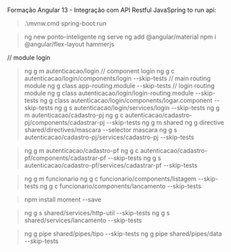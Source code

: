 Formação Angular 13 - Integração com API Restful JavaSpring
to run api:
>	.\mvnw.cmd spring-boot:run

>	ng new ponto-inteligente
>	ng serve 
>	ng add @angular/material
>	npm i @angular/flex-layout hammerjs

// module login
>	ng g m autenticacao/login
// component login
>	ng g c autenticacao/login/components/login --skip-tests
// main routing module
>	ng g class app-routing.module --skip-tests
// login routing module
>	ng g class autenticacao/login/login-routing.module --skip-tests
>	ng g class autenticacao/login/components/logar.component --skip-tests
>	ng g s autenticacao/login/services/login --skip-tests
>	ng g m autenticacao/cadastro-pj
>	ng g c autenticacao/cadastro-pj/components/cadastrar-pj --skip-tests
>	ng g m shared
>	ng g directive shared/directives/mascara --selector mascara 
>	ng g s autenticacao/cadastro-pj/services/cadastro-pj --skip-tests

>	ng g m autenticacao/cadastro-pf
>	ng g c autenticacao/cadastro-pf/components/cadastrar-pf --skip-tests
>	ng g s autenticacao/cadastro-pf/services/cadastrar-pf --skip-tests

>	ng g m funcionario
>	ng g c funcionario/components/listagem --skip-tests
>	ng g c funcionario/components/lancamento --skip-tests

>	npm install moment --save

>	ng g s shared/services/http-util --skip-tests
>	ng g s shared/services/lancamento --skip-tests

>	ng g pipe shared/pipes/tipo --skip-tests
>	ng g pipe shared/pipes/data --skip-tests